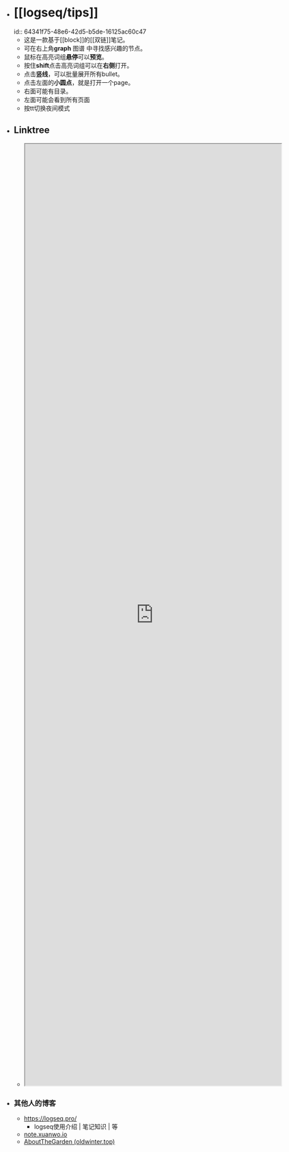 - # [[logseq/tips]]
  id:: 64341f75-48e6-42d5-b5de-16125ac60c47
	- 这是一款基于[[block]]的[[双链]]笔记。
	- 可在右上角**graph** 图谱 中寻找感兴趣的节点。
	- 鼠标在高亮词组**悬停**可以**预览**。
	- 按住**shift**点击高亮词组可以在**右侧**打开。
	- 点击**竖线**，可以批量展开所有bullet。
	- 点击左面的**小圆点**，就是打开一个page。
	- 右面可能有目录。
	- 左面可能会看到所有页面
	- 按tt切换夜间模式
- ## Linktree
	- <iframe src="https://blog.fpb.icu/about" width="600" height="2200"></iframe>
- ### 其他人的博客
	- https://logseq.pro/
		- logseq使用介绍 | 笔记知识 | 等
	- [note.xuanwo.io](https://note.xuanwo.io/#/all-pages)
	- [AboutTheGarden (oldwinter.top)](https://garden.oldwinter.top/)